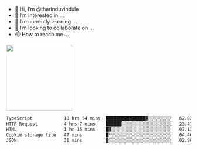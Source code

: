 - 👋 Hi, I’m @tharinduvindula
- 👀 I’m interested in ...
- 🌱 I’m currently learning ...
- 💞️ I’m looking to collaborate on ...
- 📫 How to reach me ...

<!---
tharinduvindula/tharinduvindula is a ✨ special ✨ repository because its `README.md` (this file) appears on your GitHub profile.
You can click the Preview link to take a look at your changes.
--->

<img height="180em" src="https://github-readme-stats.vercel.app/api?username=tharinduvindula&show_icons=true&hide_border=false&&count_private=true&include_all_commits=true" />


<!--START_SECTION:waka-->

```txt
TypeScript            10 hrs 54 mins  ███████████████▓░░░░░░░░░   62.02 %
HTTP Request          4 hrs 7 mins    ██████░░░░░░░░░░░░░░░░░░░   23.41 %
HTML                  1 hr 15 mins    █▓░░░░░░░░░░░░░░░░░░░░░░░   07.13 %
Cookie storage file   47 mins         █░░░░░░░░░░░░░░░░░░░░░░░░   04.46 %
JSON                  31 mins         ▓░░░░░░░░░░░░░░░░░░░░░░░░   02.96 %
```

<!--END_SECTION:waka-->
